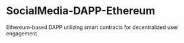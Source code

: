 # SocialMedia-DAPP-Ethereum
Ethereum-based DAPP utilizing smart contracts for decentralized user engagement
